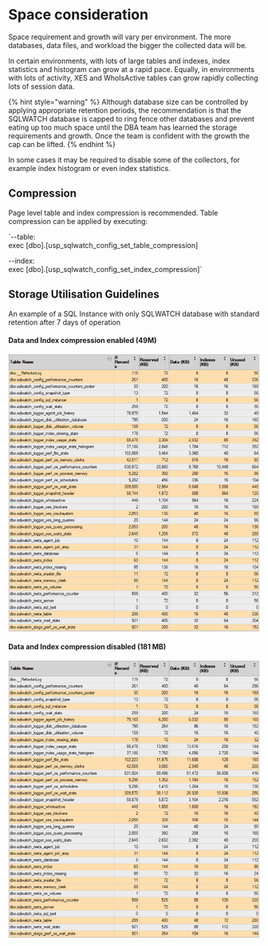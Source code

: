 # Space consideration

Space requirement and growth will vary per environment. The more databases, data files, and workload the bigger the collected data will be. 

In certain environments, with lots of large tables and indexes, index statistics and histogram can grow at a rapid pace. Equally, in environments with lots of activity, XES  and WhoIsActive tables can grow rapidly collecting lots of session data. 

{% hint style="warning" %}
Although database size can be controlled by applying appropriate retention periods, the recommendation is that the SQLWATCH database is capped to ring fence other databases and prevent eating up too much space until the DBA team has learned the storage requirements and growth. Once the team is confident with the growth the cap can be lifted.
{% endhint %}

In some cases it may be required to disable some of the collectors, for example index histogram or even index statistics. 

## Compression

Page level table and index compression is recommended. Table compression can be applied by executing:

`--table:  
exec [dbo].[usp_sqlwatch_config_set_table_compression]  
  
--index:  
exec [dbo].[usp_sqlwatch_config_set_index_compression]`

## Storage Utilisation Guidelines

An example of a SQL Instance with only SQLWATCH database with standard retention after 7 days of operation

#### Data and Index compression enabled \(49M\)

![](../../.gitbook/assets/image%20%2862%29.png)

#### Data and Index compression disabled \(181 MB\)

![](../../.gitbook/assets/image%20%2818%29.png)

